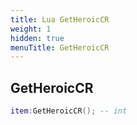 ```yaml
---
title: Lua GetHeroicCR
weight: 1
hidden: true
menuTitle: GetHeroicCR
---
```

## GetHeroicCR
```lua
item:GetHeroicCR(); -- int
```